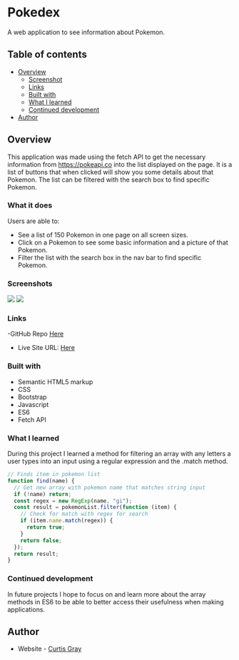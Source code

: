 # Pokedex

A web application to see information about Pokemon.

## Table of contents

- [Overview](#overview)
  - [Screenshot](#screenshot)
  - [Links](#links)
  - [Built with](#built-with)
  - [What I learned](#what-i-learned)
  - [Continued development](#continued-development)
- [Author](#author)

## Overview

This application was made using the fetch API to get the necessary information from https://pokeapi.co into the list displayed on the page. It is a list of buttons that when clicked will show you some details about that Pokemon. The list can be filtered with the search box to find specific Pokemon.

### What it does

Users are able to:

- See a list of 150 Pokemon in one page on all screen sizes.
- Click on a Pokemon to see some basic information and a picture of that Pokemon.
- Filter the list with the search box in the nav bar to find specific Pokemon.

### Screenshots

![](screenshots/screenshot1.jpg)
![](screenshots/screenshot2.jpg)

### Links

-GitHub Repo [Here](https://github.com/curtisgry/cf-javascript-app)

- Live Site URL: [Here](https://curtisgry.github.io/cf-javascript-app/)

### Built with

- Semantic HTML5 markup
- CSS
- Bootstrap
- Javascript
- ES6
- Fetch API

### What I learned

During this project I learned a method for filtering an array with any letters a user types into an input using a regular expression and the .match method.

```js
// Finds item in pokemon list
function find(name) {
  // Get new array with pokemon name that matches string input
  if (!name) return;
  const regex = new RegExp(name, "gi");
  const result = pokemonList.filter(function (item) {
    // Check for match with regex for search
    if (item.name.match(regex)) {
      return true;
    }
    return false;
  });
  return result;
}
```

### Continued development

In future projects I hope to focus on and learn more about the array methods in ES6 to be able to better access their usefulness when making applications.

## Author

- Website - [Curtis Gray](https://curtisgry.github.io/portfolio-website/)
